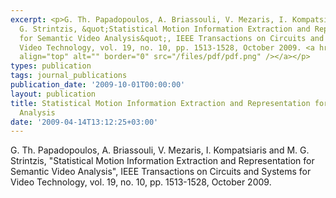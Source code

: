 ```yaml
---
excerpt: <p>G. Th. Papadopoulos, A. Briassouli, V. Mezaris, I. Kompatsiaris and M.
  G. Strintzis, &quot;Statistical Motion Information Extraction and Representation
  for Semantic Video Analysis&quot;, IEEE Transactions on Circuits and Systems for
  Video Technology, vol. 19, no. 10, pp. 1513-1528, October 2009. <a href="/files/smiersva.pdf"><img
  align="top" alt="" border="0" src="/files/pdf/pdf.png" /></a></p>
types: publication
tags: journal_publications
publication_date: '2009-10-01T00:00:00'
layout: publication
title: Statistical Motion Information Extraction and Representation for Semantic Video
  Analysis
date: '2009-04-14T13:12:25+03:00'
---
```

<p>G. Th. Papadopoulos, A. Briassouli, V. Mezaris, I. Kompatsiaris and M. G. Strintzis, &quot;Statistical Motion Information Extraction and Representation for Semantic Video Analysis&quot;, IEEE Transactions on Circuits and Systems for Video Technology, vol. 19, no. 10, pp. 1513-1528, October 2009. <a href="/files/smiersva.pdf"><img align="top" alt="" border="0" src="/files/pdf/pdf.png" /></a></p>
